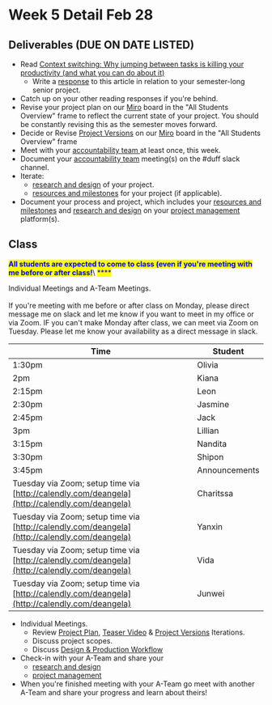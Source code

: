# Week 5 Detail Feb 28

## Deliverables (DUE ON DATE LISTED)

* Read [Context switching: Why jumping between tasks is killing your productivity (and what you can do about it)](https://blog.rescuetime.com/context-switching/)
  * Write a [response](../assignments/responses.md) to this article in relation to your semester-long senior project.
* Catch up on your other reading responses if you're behind.
* Revise your project plan on our [Miro](https://miro.com/app/board/uXjVOWb7kyo=/) board in the "All Students Overview" frame to reflect the current state of your project. You should be constantly revising this as the semester moves forward.
* Decide or Revise [Project Versions](../assignments/project\_plan/project\_versions.md) on our [Miro](https://miro.com/app/board/uXjVOWb7kyo=/) board in the "All Students Overview" frame
* Meet with your [accountability team ](../assignments/accountability\_partner.md)at least once, this week.&#x20;
* Document your [accountability team](../assignments/accountability\_partner.md) meeting(s) on the #duff slack channel.
* Iterate:&#x20;
  * [research and design](../assignments/project\_plan/) of your project.
  * [resources and milestones](../assignments/project\_plan/) for your project (if applicable).
* Document your process and project, which includes your [resources and milestones](../assignments/project\_plan/) and [research and design](../assignments/project\_plan/) on your [project management](../assignments/website.md) platform(s).

## Class

<mark style="color:blue;">**All students are expected to come to class (even if you're meeting with me before or after class!**</mark>\ <mark style="color:blue;">****</mark>

Individual Meetings and A-Team Meetings. \
\
If you're meeting with me before or after class on Monday, please direct message me on slack and let me know if you want to meet in my office or via Zoom. IF you can't make Monday after class, we can meet via Zoom on Tuesday. Please let me know your availability as a direct message in slack.

| Time                                                                                          | Student       |
| --------------------------------------------------------------------------------------------- | ------------- |
| 1:30pm                                                                                        | Olivia        |
| 2pm                                                                                           | Kiana         |
| 2:15pm                                                                                        | Leon          |
| 2:30pm                                                                                        | Jasmine       |
| 2:45pm                                                                                        | Jack          |
| 3pm                                                                                           | Lillian       |
| 3:15pm                                                                                        | Nandita       |
| 3:30pm                                                                                        | Shipon        |
| 3:45pm                                                                                        | Announcements |
| Tuesday via Zoom; setup time via [http://calendly.com/deangela](http://calendly.com/deangela) | Charitssa     |
| Tuesday via Zoom; setup time via [http://calendly.com/deangela](http://calendly.com/deangela) | Yanxin        |
| Tuesday via Zoom; setup time via [http://calendly.com/deangela](http://calendly.com/deangela) | Vida          |
| Tuesday via Zoom; setup time via [http://calendly.com/deangela](http://calendly.com/deangela) | Junwei        |

* Individual Meetings.&#x20;
  * Review [Project Plan](../assignments/project\_plan/), [Teaser Video](../assignments/project\_plan/project\_versions.md) & [Project Versions](../assignments/project\_plan/project\_versions.md) Iterations.&#x20;
  * Discuss project scopes.
  * Discuss [Design & Production Workflow](../resources/design-and-production-workflow.md)
* Check-in with your A-Team and share your
  * [research and design](../assignments/project\_plan/)
  * [project management](../assignments/website.md)
* When you're finished meeting with your A-Team go meet with another A-Team and share your progress and learn about theirs!
